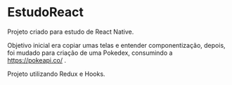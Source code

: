 # EstudoReact
Projeto criado para estudo de React Native.

Objetivo inicial era copiar umas telas e entender componentização, depois, foi mudado para criação de uma Pokedex, consumindo a https://pokeapi.co/ .

Projeto utilizando Redux e Hooks.
